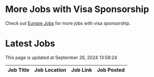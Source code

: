 # More Jobs with Visa Sponsorship

Check out [Europe Jobs](https://github.com/sureshparimi/europejobs#latest-jobs) for more jobs with visa sponsorship.

# Latest Jobs

This page is updated at September 26, 2024 13:58:24

| Job Title | Job Location | Job Link | Job Posted |
| --- | --- | --- | --- |

